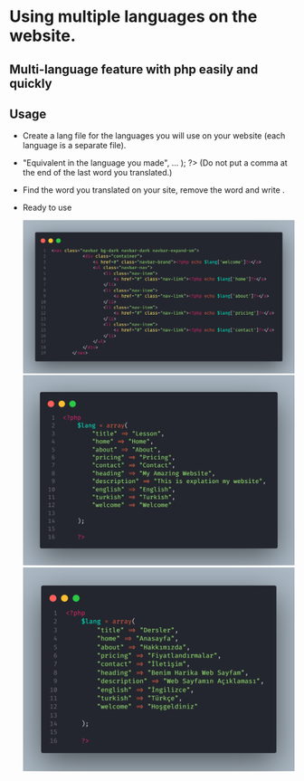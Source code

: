 # Using multiple languages on the website.

## Multi-language feature with php easily and quickly

## Usage

- Create a lang file for the languages you will use on your website (each language is a separate file).
- <?php $lang = array ("variable" => "Equivalent in the language you made", ... ); ?> (Do not put a comma at the end of the last word you translated.)
- Find the word you translated on your site, remove the word and write <?php echo $lang['variable']?>.
- Ready to use


    
    ![code](assets/images/code.png)
    ![code](assets/images/code2.png)
    ![code](assets/images/code3.png)
    

